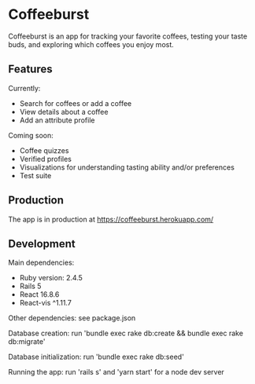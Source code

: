 # Coffeeburst

Coffeeburst is an app for tracking your favorite coffees, testing your taste buds, and exploring which coffees you enjoy most. 

## Features

Currently:
* Search for coffees or add a coffee
* View details about a coffee
* Add an attribute profile

Coming soon:
* Coffee quizzes
* Verified profiles
* Visualizations for understanding tasting ability and/or preferences
* Test suite

## Production

The app is in production at https://coffeeburst.herokuapp.com/

## Development

Main dependencies:

* Ruby version: 2.4.5
* Rails 5
* React 16.8.6
* React-vis ^1.11.7

Other dependencies: see package.json

Database creation: run 'bundle exec rake db:create && bundle exec rake db:migrate' 

Database initialization: run 'bundle exec rake db:seed'

Running the app: run 'rails s' and 'yarn start' for a node dev server
